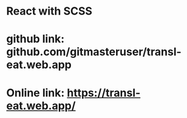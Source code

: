# React with SCSS

# github link: github.com/gitmasteruser/transl-eat.web.app

# Online link: https://transl-eat.web.app/

